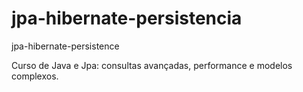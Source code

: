 # jpa-hibernate-persistencia
jpa-hibernate-persistence


Curso de Java e Jpa: consultas avançadas, performance e modelos complexos.
